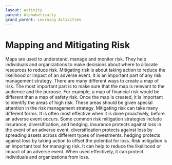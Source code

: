```yaml
---
layout: activity
parent: Alphabetically
grand_parent: Learning Activities
---
```


# Mapping and Mitigating Risk

Maps are used to understand, manage and monitor risk. They help individuals and organizations to make decisions about where to allocate resources to reduce risk. Mitigating risk is about taking action to reduce the likelihood or impact of an adverse event. It is an important part of any risk management strategy. There are many different ways to create a map of risk. The most important part is to make sure that the map is relevant to the audience and the purpose. For example, a map of financial risk would be different than a map of safety risk. Once the map is created, it is important to identify the areas of high risk. These areas should be given special attention in the risk management strategy. Mitigating risk can take many different forms. It is often most effective when it is done proactively, before an adverse event occurs. Some common risk mitigation strategies include insurance, diversification, and hedging. insurance protects against loss in the event of an adverse event. diversification protects against loss by spreading assets across different types of investments. hedging protects against loss by taking action to offset the potential for loss. Risk mitigation is an important tool for managing risk. It can help to reduce the likelihood or impact of an adverse event. When used effectively, it can protect individuals and organizations from loss.